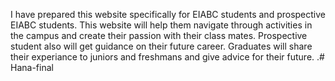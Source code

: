  I have prepared this website specifically for EIABC students and prospective EIABC students. This website will help them navigate through activities in the campus and create their passion with their class mates. Prospective student also will get guidance on their future career. Graduates will share their experiance to juniors and freshmans and give advice for their future.  .# Hana-final
